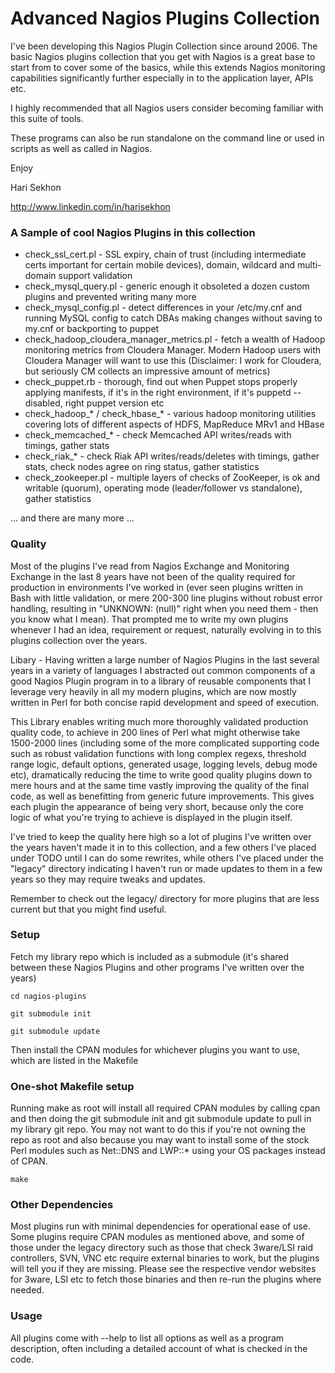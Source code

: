Advanced Nagios Plugins Collection
==================================

I've been developing this Nagios Plugin Collection since around 2006. The basic Nagios plugins collection that you get with Nagios is a great base to start from to cover some of the basics, while this extends Nagios monitoring capabilities significantly further especially in to the application layer, APIs etc.

I highly recommended that all Nagios users consider becoming familiar with this suite of tools.

These programs can also be run standalone on the command line or used in scripts as well as called in Nagios.

Enjoy

Hari Sekhon

http://www.linkedin.com/in/harisekhon

### A Sample of cool Nagios Plugins in this collection ###

- check_ssl_cert.pl     - SSL expiry, chain of trust (including intermediate certs important for certain mobile devices), domain, wildcard and multi-domain support validation
- check_mysql_query.pl  - generic enough it obsoleted a dozen custom plugins and prevented writing many more
- check_mysql_config.pl - detect differences in your /etc/my.cnf and running MySQL config to catch DBAs making changes without saving to my.cnf or backporting to puppet
- check_hadoop_cloudera_manager_metrics.pl - fetch a wealth of Hadoop monitoring metrics from Cloudera Manager. Modern Hadoop users with Cloudera Manager will want to use this (Disclaimer: I work for Cloudera, but seriously CM collects an impressive amount of metrics)
- check_puppet.rb                   - thorough, find out when Puppet stops properly applying manifests, if it's in the right environment, if it's puppetd --disabled, right puppet version etc
- check_hadoop_* / check_hbase_*    - various hadoop monitoring utilities covering lots of different aspects of HDFS, MapReduce MRv1 and HBase
- check_memcached_*                 - check Memcached API writes/reads with timings, gather stats
- check_riak_*                      - check Riak API writes/reads/deletes with timings, gather stats, check nodes agree on ring status, gather statistics
- check_zookeeper.pl                - multiple layers of checks of ZooKeeper, is ok and writable (quorum), operating mode (leader/follower vs standalone), gather statistics

... and there are many more ...

### Quality ###

Most of the plugins I've read from Nagios Exchange and Monitoring Exchange in the last 8 years have not been of the quality required for production in environments I've worked in (ever seen plugins written in Bash with little validation, or mere 200-300 line plugins without robust error handling, resulting in "UNKNOWN: (null)" right when you need them - then you know what I mean). That prompted me to write my own plugins whenever I had an idea, requirement or request, naturally evolving in to this plugins collection over the years.

Libary - Having written a large number of Nagios Plugins in the last several years in a variety of languages I abstracted out common components of a good Nagios Plugin program in to a library of reusable components that I leverage very heavily in all my modern plugins, which are now mostly written in Perl for both concise rapid development and speed of execution.

This Library enables writing much more thoroughly validated production quality code, to achieve in 200 lines of Perl what might otherwise take 1500-2000 lines (including some of the more complicated supporting code such as robust validation functions with long complex regexs, threshold range logic, default options, generated usage, logging levels, debug mode etc), dramatically reducing the time to write good quality plugins down to mere hours and at the same time vastly improving the quality of the final code, as well as benefitting from generic future improvements. This gives each plugin the appearance of being very short, because only the core logic of what you're trying to achieve is displayed in the plugin itself.

I've tried to keep the quality here high so a lot of plugins I've written over the years haven't made it in to this collection, and a few others I've placed under TODO until I can do some rewrites, while others I've placed under the "legacy" directory indicating I haven't run or made updates to them in a few years so they may require tweaks and updates.

Remember to check out the legacy/ directory for more plugins that are less current but that you might find useful.

### Setup ###

Fetch my library repo which is included as a submodule (it's shared between these Nagios Plugins and other programs I've written over the years)

```
cd nagios-plugins
```
```
git submodule init
```
```
git submodule update
```

Then install the CPAN modules for whichever plugins you want to use, which are listed in the Makefile

### One-shot Makefile setup ###

Running make as root will install all required CPAN modules by calling cpan <list of modules> and then doing the git submodule init and git submodule update to pull in my library git repo. You may not want to do this if you're not owning the repo as root and also because you may want to install some of the stock Perl modules such as Net::DNS and LWP::* using your OS packages instead of CPAN.

```
make
```

### Other Dependencies ###

Most plugins run with minimal dependencies for operational ease of use. Some plugins require CPAN modules as mentioned above, and some of those under the legacy directory such as those that check 3ware/LSI raid controllers, SVN, VNC etc require external binaries to work, but the plugins will tell you if they are missing. Please see the respective vendor websites for 3ware, LSI etc to fetch those binaries and then re-run the plugins where needed.

### Usage ###

All plugins come with --help to list all options as well as a program description, often including a detailed account of what is checked in the code.
